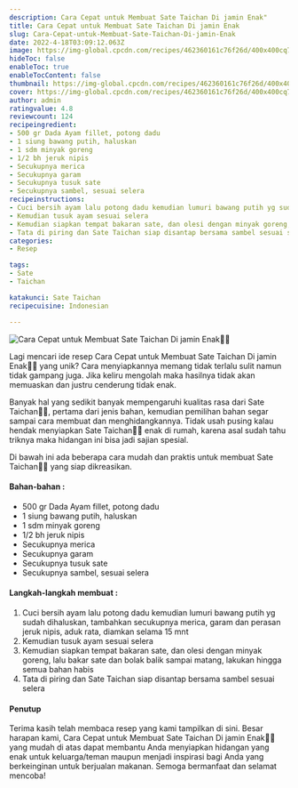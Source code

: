 ```yaml
---
description: Cara Cepat untuk Membuat Sate Taichan Di jamin Enak"
title: Cara Cepat untuk Membuat Sate Taichan Di jamin Enak
slug: Cara-Cepat-untuk-Membuat-Sate-Taichan-Di-jamin-Enak
date: 2022-4-18T03:09:12.063Z
image: https://img-global.cpcdn.com/recipes/462360161c76f26d/400x400cq70/photo.jpg
hideToc: false
enableToc: true
enableTocContent: false
thumbnail: https://img-global.cpcdn.com/recipes/462360161c76f26d/400x400cq70/photo.jpg
cover: https://img-global.cpcdn.com/recipes/462360161c76f26d/400x400cq70/photo.jpg
author: admin
ratingvalue: 4.8
reviewcount: 124
recipeingredient:
- 500 gr Dada Ayam fillet, potong dadu
- 1 siung bawang putih, haluskan
- 1 sdm minyak goreng
- 1/2 bh jeruk nipis
- Secukupnya merica
- Secukupnya garam
- Secukupnya tusuk sate
- Secukupnya sambel, sesuai selera
recipeinstructions:
- Cuci bersih ayam lalu potong dadu kemudian lumuri bawang putih yg sudah dihaluskan, tambahkan secukupnya merica, garam dan perasan jeruk nipis, aduk rata, diamkan selama 15 mnt
- Kemudian tusuk ayam sesuai selera
- Kemudian siapkan tempat bakaran sate, dan olesi dengan minyak goreng, lalu bakar sate dan bolak balik sampai matang, lakukan hingga semua bahan habis
- Tata di piring dan Sate Taichan siap disantap bersama sambel sesuai selera
categories:
- Resep

tags:
- Sate
- Taichan

katakunci: Sate Taichan
recipecuisine: Indonesian

---
```


![Cara Cepat untuk Membuat Sate Taichan Di jamin Enak👩‍🍳](https://img-global.cpcdn.com/recipes/462360161c76f26d/400x400cq70/photo.jpg)

Lagi mencari ide resep Cara Cepat untuk Membuat Sate Taichan Di jamin Enak👩‍🍳 yang unik? Cara menyiapkannya memang tidak terlalu sulit namun tidak gampang juga. Jika keliru mengolah maka hasilnya tidak akan memuaskan dan justru cenderung tidak enak.

Banyak hal yang sedikit banyak mempengaruhi kualitas rasa dari Sate Taichan👩‍🍳, pertama dari jenis bahan, kemudian pemilihan bahan segar sampai cara membuat dan menghidangkannya. Tidak usah pusing kalau hendak menyiapkan Sate Taichan👩‍🍳 enak di rumah, karena asal sudah tahu triknya maka hidangan ini bisa jadi sajian spesial.

Di bawah ini ada beberapa cara mudah dan praktis untuk membuat Sate Taichan👩‍🍳 yang siap dikreasikan.

<!--inarticleads1-->

#### Bahan-bahan :

- 500 gr Dada Ayam fillet, potong dadu
- 1 siung bawang putih, haluskan
- 1 sdm minyak goreng
- 1/2 bh jeruk nipis
- Secukupnya merica
- Secukupnya garam
- Secukupnya tusuk sate
- Secukupnya sambel, sesuai selera

<!--inarticleads2-->

#### Langkah-langkah membuat :

1. Cuci bersih ayam lalu potong dadu kemudian lumuri bawang putih yg sudah dihaluskan, tambahkan secukupnya merica, garam dan perasan jeruk nipis, aduk rata, diamkan selama 15 mnt
1. Kemudian tusuk ayam sesuai selera
1. Kemudian siapkan tempat bakaran sate, dan olesi dengan minyak goreng, lalu bakar sate dan bolak balik sampai matang, lakukan hingga semua bahan habis
1. Tata di piring dan Sate Taichan siap disantap bersama sambel sesuai selera

#### Penutup

Terima kasih telah membaca resep yang kami tampilkan di sini. Besar harapan kami, Cara Cepat untuk Membuat Sate Taichan Di jamin Enak👩‍🍳 yang mudah di atas dapat membantu Anda menyiapkan hidangan yang enak untuk keluarga/teman maupun menjadi inspirasi bagi Anda yang berkeinginan untuk berjualan makanan. Semoga bermanfaat dan selamat mencoba!
